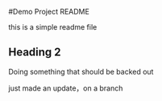 #Demo Project README 

this is a simple readme file 

## Heading 2

Doing something that should be backed out

just made an update，on a branch
